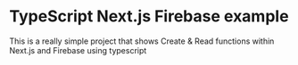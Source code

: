 # TypeScript Next.js Firebase example

This is a really simple project that shows Create & Read functions within Next.js and Firebase using typescript
